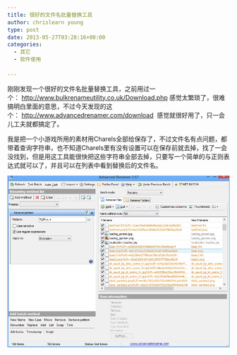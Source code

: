 ```yaml
---
title: 很好的文件名批量替换工具
author: chrislearn young
type: post
date: 2013-05-27T03:28:16+00:00
categories:
  - 其它
  - 软件使用

---
```

刚刚发现一个很好的文件名批量替换工具，之前用过一个： <http://www.bulkrenameutility.co.uk/Download.php> 感觉太繁琐了，很难搞明白里面的意思，不过今天发现的这个： <http://www.advancedrenamer.com/download>  感觉就很好用了，只一会儿工夫就都搞定了。

<!--more-->
我是把一个小游戏所用的素材用Charels全部给保存了，不过文件名有点问题，都带着查询字符串，也不知道Charels里有没有设置可以在保存前就去掉，找了一会没找到，但是用这工具能很快把这些字符串全部去掉，只要写一个简单的与正则表达式就可以了，并且可以在列表中看到替换后的文件名。

![r.jpg](r.jpg)